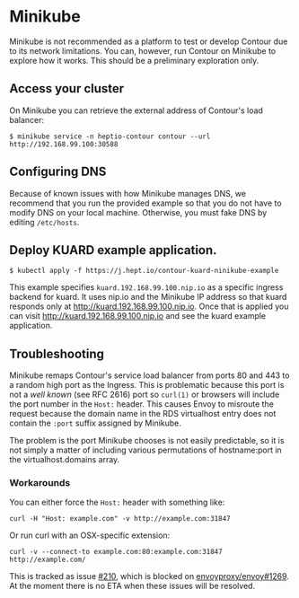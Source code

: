 # Minikube

Minikube is not recommended as a platform to test or develop Contour due to its network limitations.
You can, however, run Contour on Minikube to explore how it works.
This should be a preliminary exploration only.

## Access your cluster

On Minikube you can retrieve the external address of Contour's load balancer:
```
$ minikube service -n heptio-contour contour --url
http://192.168.99.100:30588
```

## Configuring DNS

Because of known issues with how Minikube manages DNS, we recommend that you run the provided example so that you do not have to modify DNS on your local machine.
Otherwise, you must fake DNS by editing `/etc/hosts`.

## Deploy KUARD example application.

```
$ kubectl apply -f https://j.hept.io/contour-kuard-ninikube-example
```

This example specifies `kuard.192.168.99.100.nip.io` as a specific ingress backend for kuard.
It uses nip.io and the Minikube IP address so that kuard responds only at http://kuard.192.168.99.100.nip.io.
Once that is applied you can visit http://kuard.192.168.99.100.nip.io and see the kuard example application.

## Troubleshooting

Minikube remaps Contour's service load balancer from ports 80 and 443 to a random high port as the Ingress.
This is problematic because this port is not a _well known_ (see RFC 2616) port so `curl(1)` or browsers will include the port number in the `Host:` header.
This causes Envoy to misroute the request because the domain name in the RDS virtualhost entry does not contain the `:port` suffix assigned by Minikube.

The problem is the port Minikube chooses is not easily predictable, so it is not simply a matter of including various permutations of hostname:port in the virtualhost.domains array.

### Workarounds
You can either force the `Host:` header with something like:
```
curl -H "Host: example.com" -v http://example.com:31847
```
Or run curl with an OSX-specific extension:
```
curl -v --connect-to example.com:80:example.com:31847 http://example.com/
```

This is tracked as issue [#210][1], which is blocked on [envoyproxy/envoy#1269][2].
At the moment there is no ETA when these issues will be resolved.

[1]: https://github.com/heptio/contour/issues/210
[2]: https://github.com/envoyproxy/envoy/issues/1269

